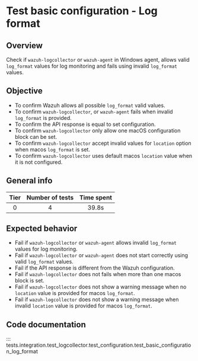 # Test basic configuration - Log format
## Overview 

Check if `wazuh-logcollector` or `wazuh-agent` in Windows agent, allows valid `log_format` values for 
log monitoring and fails using invalid `log_format` values.

## Objective

- To confirm Wazuh allows all possible `log_format` valid values.
- To confirm `wazuh-logcollector`, or `wazuh-agent` fails when invalid `log_format` is provided.
- To confirm the API response is equal to set configuration.
- To confirm `wazuh-logcollector` only allow one macOS configuration block can be set.
- To confirm `wazuh-logcollector` accept invalid values for `location` option when macos `log_format` is set.
- To confirm `wazuh-logcollector` uses default macos `location` value when it is not configured.

## General info

|Tier | Number of tests | Time spent |
|:--:|:--:|:--:|
| 0 | 4 | 39.8s |

## Expected behavior

- Fail if `wazuh-logcollector` or `wazuh-agent` allows invalid `log_format` values for log monitoring.
- Fail if `wazuh-logcollector` or `wazuh-agent` does not start correctly using valid `log_format` values.
- Fail if the API response is different from the Wazuh configuration.
- Fail if `wazuh-logcollector` does not fails when more than one macos block is set.
- Fail if `wazuh-logcollector` does not show a warning message when no `location` value is provided for macos 
  `log_format`.
- Fail if `wazuh-logcollector` does not show a warning message when invalid `location` value is provided for 
  macos `log_format`.

## Code documentation

::: tests.integration.test_logcollector.test_configuration.test_basic_configuration_log_format

